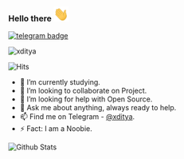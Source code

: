 ### Hello there <img src="https://raw.githubusercontent.com/ABSphreak/ABSphreak/master/gifs/Hi.gif" width="30px">
[![telegram badge](https://img.shields.io/badge/xditya-30302f?style=flat&logo=telegram)](https://t.me/xditya)

<p align="left"> <img src="https://komarev.com/ghpvc/?username=xditya&label=Views&color=blue&style=plastic" alt="xditya" /> </p>

![Hits](https://hits.seeyoufarm.com/api/count/incr/badge.svg?url=https://github.com/xditya/)

- 🔭 I’m currently studying.
- 👬 I’m looking to collaborate on Project.
- 👀 I’m looking for help with Open Source.
- 💬 Ask me about anything, always ready to help.
- 📫 Find me on Telegram - [@xditya](https://t.me/xditya).
- ⚡ Fact: I am a Noobie.

![Github Stats](https://github-readme-stats.vercel.app/api?username=xditya&show_icons=true&title_color=fff&icon_color=79ff97&text_color=9f9f9f&bg_color=151515)
